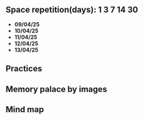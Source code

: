 ## Space repetition(days): 1 3 7 14 30

- **09/04/25**
- **10/04/25**
- **11/04/25**
- **12/04/25**
- **13/04/25**

## Practices

## Memory palace by images

## Mind map
